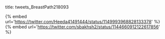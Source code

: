 title: tweets_BreastPath218093

{% embed url='https://twitter.com/Heeda41491444/status/1149993968828133378' %}
{% embed url='https://twitter.com/sbakhsh2/status/1144660912122617856' %}
